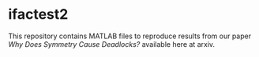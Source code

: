 # ifactest2
This repository contains MATLAB files to reproduce results from our paper *Why Does Symmetry Cause Deadlocks?* available here at arxiv. 
